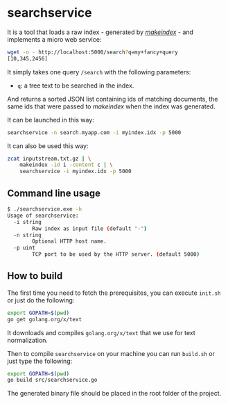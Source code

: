 # searchservice

It is a tool that loads a raw index - generated by [*makeindex*](makeindex.md) -
and implements a micro web service:

```sh
wget -o - http://localhost:5000/search?q=my+fancy+query
[10,345,2456]
```

It simply takes one query `/search` with the following parameters:
- `q`: a tree text to be searched in the index.

And returns a sorted JSON list containing ids of matching documents, the same
 ids that were passed to *makeindex* when the index was generated.  

It can be launched in this way:

```sh
searchservice -n search.myapp.com -i myindex.idx -p 5000
```

It can also be used this way:

```sh
zcat inputstream.txt.gz | \
    makeindex -id i -content c | \
    searchservice -i myindex.idx -p 5000
```


## Command line usage

```sh
$ ./searchservice.exe -h
Usage of searchservice:
  -i string
        Raw index as input file (default "-")
  -n string
        Optional HTTP host name.
  -p uint
        TCP port to be used by the HTTP server. (default 5000)
```


## How to build

The first time you need to fetch the prerequisites, you can execute `init.sh` or
just do the following:

```sh
export GOPATH=$(pwd)
go get golang.org/x/text
```

It downloads and compiles `golang.org/x/text` that we use for text 
normalization.

Then to compile `searchservice` on your machine you can run `build.sh` or just 
type the following:

```sh
export GOPATH=$(pwd)
go build src/searchservice.go
```

The generated binary file should be placed in the root folder of the project.
